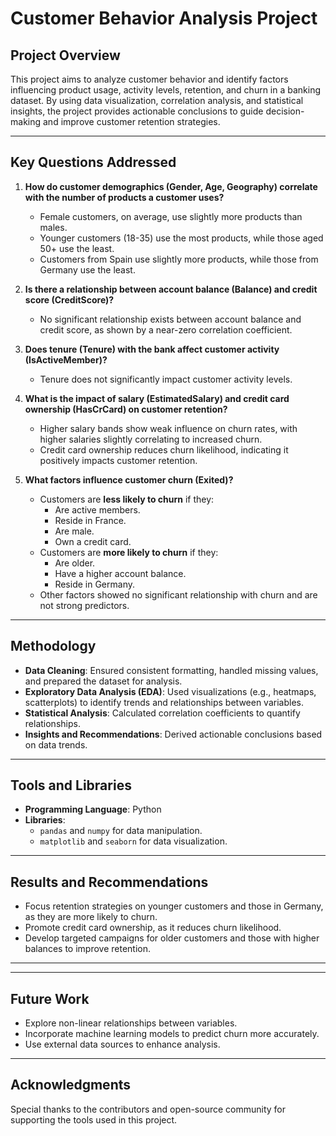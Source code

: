 # Customer Behavior Analysis Project

## Project Overview

This project aims to analyze customer behavior and identify factors influencing product usage, activity levels, retention, and churn in a banking dataset. By using data visualization, correlation analysis, and statistical insights, the project provides actionable conclusions to guide decision-making and improve customer retention strategies.

---

## Key Questions Addressed

1. **How do customer demographics (Gender, Age, Geography) correlate with the number of products a customer uses?**  
   - Female customers, on average, use slightly more products than males.  
   - Younger customers (18-35) use the most products, while those aged 50+ use the least.  
   - Customers from Spain use slightly more products, while those from Germany use the least.

2. **Is there a relationship between account balance (Balance) and credit score (CreditScore)?**  
   - No significant relationship exists between account balance and credit score, as shown by a near-zero correlation coefficient.

3. **Does tenure (Tenure) with the bank affect customer activity (IsActiveMember)?**  
   - Tenure does not significantly impact customer activity levels.

4. **What is the impact of salary (EstimatedSalary) and credit card ownership (HasCrCard) on customer retention?**  
   - Higher salary bands show weak influence on churn rates, with higher salaries slightly correlating to increased churn.  
   - Credit card ownership reduces churn likelihood, indicating it positively impacts customer retention.

5. **What factors influence customer churn (Exited)?**  
   - Customers are **less likely to churn** if they:  
     - Are active members.  
     - Reside in France.  
     - Are male.  
     - Own a credit card.  
   - Customers are **more likely to churn** if they:  
     - Are older.  
     - Have a higher account balance.  
     - Reside in Germany.  
   - Other factors showed no significant relationship with churn and are not strong predictors.

---

## Methodology

- **Data Cleaning**: Ensured consistent formatting, handled missing values, and prepared the dataset for analysis.
- **Exploratory Data Analysis (EDA)**: Used visualizations (e.g., heatmaps, scatterplots) to identify trends and relationships between variables.
- **Statistical Analysis**: Calculated correlation coefficients to quantify relationships.
- **Insights and Recommendations**: Derived actionable conclusions based on data trends.

---

## Tools and Libraries

- **Programming Language**: Python  
- **Libraries**:
  - `pandas` and `numpy` for data manipulation.
  - `matplotlib` and `seaborn` for data visualization.
  

---

## Results and Recommendations

- Focus retention strategies on younger customers and those in Germany, as they are more likely to churn.
- Promote credit card ownership, as it reduces churn likelihood.
- Develop targeted campaigns for older customers and those with higher balances to improve retention.

---


---

## Future Work

- Explore non-linear relationships between variables.
- Incorporate machine learning models to predict churn more accurately.
- Use external data sources to enhance analysis.

---



## Acknowledgments

Special thanks to the contributors and open-source community for supporting the tools used in this project.
